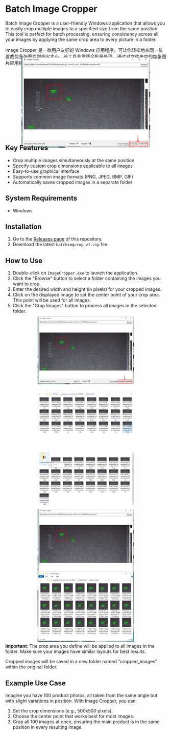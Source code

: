 # Batch Image Cropper

Batch Image Cropper is a user-friendly Windows application that allows you to easily crop multiple images to a specified size from the same position. This tool is perfect for batch processing, ensuring consistency across all your images by applying the same crop area to every picture in a folder.

Image Cropper 是一款用户友好的 Windows 应用程序，可让你轻松地从同一位置裁剪多张图片到指定大小。该工具非常适合批量处理，通过对文件夹中的每张图片应用相同的裁剪区域，确保所有图片的一致性。

<div style="display: flex; justify-content: center; align-items: center; height: 200px;">
  <img src="https://github.com/Mnster00/ImageBatchCropping/blob/main/2.png" style="max-width: 80%;">
</div>



## Key Features

- Crop multiple images simultaneously at the same position
- Specify custom crop dimensions applicable to all images
- Easy-to-use graphical interface
- Supports common image formats (PNG, JPEG, BMP, GIF)
- Automatically saves cropped images in a separate folder

## System Requirements

- Windows 

## Installation

1. Go to the [Releases page](https://github.com/Mnster00/ImageBatchCropping/releases) of this repository.
2. Download the latest `batchimgcrop_v1.zip` file.

## How to Use

1. Double-click on `ImageCropper.exe` to launch the application.
2. Click the "Browse" button to select a folder containing the images you want to crop.
3. Enter the desired width and height (in pixels) for your cropped images.
4. Click on the displayed image to set the center point of your crop area. This point will be used for all images.
5. Click the "Crop Images" button to process all images in the selected folder.


<div style="display: flex; justify-content: center; align-items: center; height: 200px;">
  <img src="https://github.com/Mnster00/ImageBatchCropping/blob/main/2.png" style="max-width: 60%;">
</div>
<div style="display: flex; justify-content: center; align-items: center; height: 200px;">
  <img src="https://github.com/Mnster00/ImageBatchCropping/blob/main/3.png" style="max-width: 60%;">
</div>
<div style="display: flex; justify-content: center; align-items: center; height: 200px;">
  <img src="https://github.com/Mnster00/ImageBatchCropping/blob/main/4.png" style="max-width: 60%;">
</div>
<div style="display: flex; justify-content: center; align-items: center; height: 200px;">
  <img src="https://github.com/Mnster00/ImageBatchCropping/blob/main/5.png" style="max-width: 60%;">
</div>
<div style="display: flex; justify-content: center; align-items: center; height: 200px;">
  <img src="https://github.com/Mnster00/ImageBatchCropping/blob/main/6.png" style="max-width: 60%;">
</div>


**Important**: The crop area you define will be applied to all images in the folder. Make sure your images have similar layouts for best results.

Cropped images will be saved in a new folder named "cropped_images" within the original folder.

## Example Use Case

Imagine you have 100 product photos, all taken from the same angle but with slight variations in position. With Image Cropper, you can:
1. Set the crop dimensions (e.g., 500x500 pixels).
2. Choose the center point that works best for most images.
3. Crop all 100 images at once, ensuring the main product is in the same position in every resulting image.


